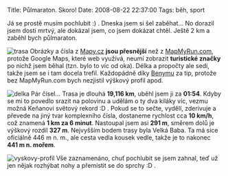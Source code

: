 Title: Půlmaraton. Skoro!
Date: 2008-08-22 22:37:00
Tags: běh, sport

Já se prostě musím pochlubit :) . Dneska jsem si šel zaběhat… No dorazil jsem dosti mrtvý, ale dokázal jsem, co jsem dokázat chtěl. Ještě 2 km a zaběhl bych půlmaraton.

![trasa](|filename|/images/trasa-300x198.png) Obrázky a čísla z [Mapy.cz](http://www.mapy.cz) **jsou přesnější** než z [MapMyRun.com](http://mapmyrun.com/), protože Google Maps, které web využívá, neumí zobrazit **turistické značky** po nichž jsem běhal (tzn. bylo to víc od oka). Délka a propočty ale sedí, takže jsem se i tam docela trefil. Každopádně díky [Benymu](http://hlina.eu/) za tip, protože bez MapMyRun.com bych nezjistil výškový profil apod.

![delka](|filename|/images/delka-300x217.png) Pár čísel… Trasa je dlouhá **19,116 km**, uběhl jsem ji za **01:54**. Kdyby se mi to povedlo srazit na polovinu a udělám o ty dva kiláky víc, vezmu možná Keňanovi světový rekord :D . Pokud se to sečte, vydělí, zderivuje a převede na jiný tvar komplexního čísla, dostaneme rychlost cca **10 km/h**, což znamená **1 km za 6 minut**. Nastoupal jsem asi **291 m**, směrem dolů je výškový rozdíl **327 m**. Nejvyšším bodem trasy byla Velká Baba. Ta má sice oficiálně 446 m n. m., ale cesta vedla kousek vedle, takže je to nakonec **441 m n. mořem**.

![vyskovy-profil](|filename|/images/vyskovy-profil-300x108.png) Vše zaznamenáno, chuť pochlubit se jsem zahnal, teď už jen nějak rozhýbat nohy a přemístit se do sprchy :D .
